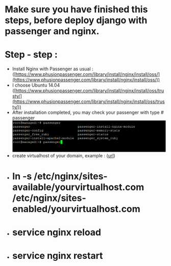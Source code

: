 # Make sure you have finished this steps, before deploy django with passenger and nginx.

# Step - step :

- Install Nginx with Passenger as usual  : 
([https://www.phusionpassenger.com/library/install/nginx/install/oss/](https://www.phusionpassenger.com/library/install/nginx/install/oss/))
- I choose Ubuntu 14.04
([https://www.phusionpassenger.com/library/install/nginx/install/oss/trusty/](https://www.phusionpassenger.com/library/install/nginx/install/oss/trusty/))
- After installation completed, you may check your passenger with type # passenger
![check passenger](passenger-check.png "Check your passenger")
- create virtualhost of your domain, example : ([url](https://www.url.com))
- # ln -s /etc/nginx/sites-available/yourvirtualhost.com /etc/nginx/sites-enabled/yourvirtualhost.com
- # service nginx reload
- # service nginx restart
